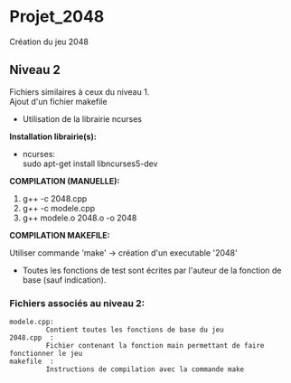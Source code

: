 # Projet_2048
Création du jeu 2048


## Niveau 2

Fichiers similaires à ceux du niveau 1.  
Ajout d'un fichier makefile  


* Utilisation de la librairie ncurses

**Installation librairie(s):**
  * ncurses:  
  sudo apt-get install libncurses5-dev

**COMPILATION (MANUELLE):**
  
  1. g++ -c 2048.cpp
  2. g++ -c modele.cpp
  3. g++ modele.o 2048.o -o 2048

**COMPILATION MAKEFILE:**
 
  Utiliser commande 'make' -> création d'un executable '2048'
  
 
 * Toutes les fonctions de test sont écrites par l'auteur de la fonction de base (sauf indication).

### Fichiers associés au niveau 2:

    modele.cpp:
             Contient toutes les fonctions de base du jeu
    2048.cpp  :
             Fichier contenant la fonction main permettant de faire fonctionner le jeu
    makefile  :
             Instructions de compilation avec la commande make
